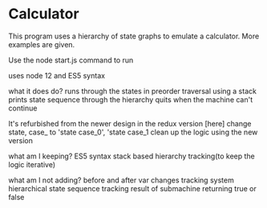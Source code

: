 # Calculator
This program uses a hierarchy of state graphs to emulate a calculator. More examples are given.

Use the node start.js command to run

uses node 12 and ES5 syntax

what it does do?
runs through the states in preorder traversal using a stack
prints state sequence through the hierarchy
quits when the machine can't continue


It's refurbished from the newer design in the redux version [here]
change state, case_ to 'state case_0', 'state case_1
clean up the logic using the new version

what am I keeping?
ES5 syntax
stack based hierarchy tracking(to keep the logic iterative)

what am I not adding?
before and after var changes tracking system
hierarchical state sequence tracking
result of submachine returning true or false

